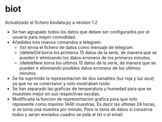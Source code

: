 # biot

Actualizado el fichero biodata.py a version 1.2

* Se han agrupado todos los datos que deben ser configurados por el usuario para mayor comodidad.
* Añadidos tres nuevos comandos a telegram:
  * /txt  envia el fichero de datos como mensaje de telegram.
  * /deleteOld  borra los primeros 15 datos de la serie, de manera que se pueden ir eliminando los datos erroneos de los primeros minutos.
  * /deleteNew  borra los ultimos 15 datos de la serie, de manera que se pueden ir eliminando posibles datos erroneos de los ultimos minutos.
* Se ha suprimido la representacion de dos variables (luz roja y luz azul) ya que no se conectaron y solo mostraban ruido.
* Se han separado las graficas de temperatura y humedad para que se muestren mejor en sus respectivas escalas.
* Modificada la funcion de representacion grafica para que solo represente como maximo 1440 muestras. Es decir las ultimas 24 horas, si se toma una muestra por minuto. Pero la toma de datos si conserva todos y seran enviados cuadno se pida el txt o el email
